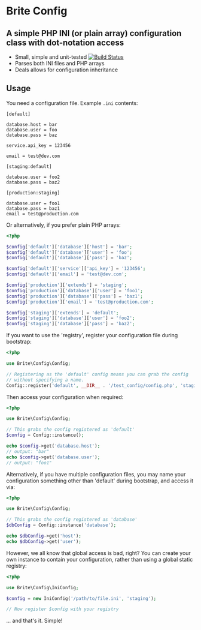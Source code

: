 Brite Config
============

A simple PHP INI (or plain array) configuration class with dot-notation access
------------------------------------------------------------------------------

* Small, simple and unit-tested [![Build Status](https://secure.travis-ci.org/searbe/brite-config.png)](http://travis-ci.org/searbe/brite-config)
* Parses both INI files and PHP arrays
* Deals allows for configuration inheritance

Usage
-----

You need a configuration file. Example `.ini` contents:

    [default]
    
    database.host = bar
    database.user = foo
    database.pass = baz
    
    service.api_key = 123456
    
    email = test@dev.com
    
    [staging:default]
    
    database.user = foo2
    database.pass = baz2
    
    [production:staging]
    
    database.user = foo1
    database.pass = baz1
    email = test@production.com


Or alternatively, if you prefer plain PHP arrays:

```php
<?php

$config['default']['database']['host'] = 'bar';
$config['default']['database']['user'] = 'foo';
$config['default']['database']['pass'] = 'baz';

$config['default']['service']['api_key'] = '123456';
$config['default']['email'] = 'test@dev.com';

$config['production']['extends'] = 'staging';
$config['production']['database']['user'] = 'foo1';
$config['production']['database']['pass'] = 'baz1';
$config['production']['email'] = 'test@production.com';

$config['staging']['extends'] = 'default';
$config['staging']['database']['user'] = 'foo2';
$config['staging']['database']['pass'] = 'baz2';
```


If you want to use the 'registry', register your configuration file during bootstrap:

```php
<?php

use Brite\Config\Config;

// Registering as the 'default' config means you can grab the config
// without specifying a name.
Config::register('default', __DIR__ . '/test_config/config.php', 'staging');
```

Then access your configuration when required:

```php
<?php

use Brite\Config\Config;

// This grabs the config registered as 'default'
$config = Config::instance();

echo $config->get('database.host');
// output: "bar"
echo $config->get('database.user');
// output: "foo1"
```

Alternatively, if you have multiple configuration files, you may name your
configuration something other than 'default' during bootstrap, and access it
via:

```php
<?php

use Brite\Config\Config;

// This grabs the config registered as 'database'
$dbConfig = Config::instance('database');

echo $dbConfig->get('host');
echo $dbConfig->get('user');
```

However, we all know that global access is bad, right? You can create your
own instance to contain your configuration, rather than using a global static 
registry:

```php
<?php

use Brite\Config\IniConfig;

$config = new IniConfig('/path/to/file.ini', 'staging');

// Now register $config with your registry
```

... and that's it. Simple!
